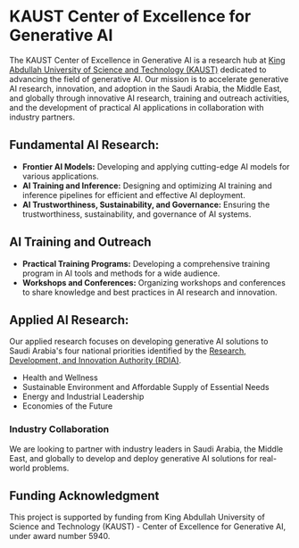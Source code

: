 # KAUST Center of Excellence for Generative AI

The KAUST Center of Excellence in Generative AI is a research hub at [King Abdullah University of Science and Technology (KAUST)](https://www.kaust.edu.sa/en/) dedicated to advancing the field of generative AI. Our mission is to accelerate generative AI research, innovation, and adoption in the Saudi Arabia, the Middle East, and globally through innovative AI research, training and outreach activities, and the development of practical AI applications in collaboration with industry partners.

## Fundamental AI Research:

* **Frontier AI Models:** Developing and applying cutting-edge AI models for various applications.
* **AI Training and Inference:** Designing and optimizing AI training and inference pipelines for efficient and effective AI deployment.
* **AI Trustworthiness, Sustainability, and Governance:** Ensuring the trustworthiness, sustainability, and governance of AI systems.

## AI Training and Outreach

* **Practical Training Programs:** Developing a comprehensive training program in AI tools and methods for a wide audience.
* **Workshops and Conferences:** Organizing workshops and conferences to share knowledge and best practices in AI research and innovation.

## Applied AI Research:

Our applied research focuses on developing generative AI solutions to Saudi Arabia's four national priorities identified by the [Research, Development, and Innovation Authority (RDIA)](https://rdia.gov.sa/index.en.html#home).

* Health and Wellness
* Sustainable Environment and Affordable Supply of Essential Needs
* Energy and Industrial Leadership
* Economies of the Future
  
### Industry Collaboration

We are looking to partner with industry leaders in Saudi Arabia, the Middle East, and globally to develop and deploy generative AI solutions for real-world problems.

## Funding Acknowledgment

This project is supported by funding from King Abdullah University of Science and Technology (KAUST) - Center of Excellence for Generative AI, under award number 5940.

